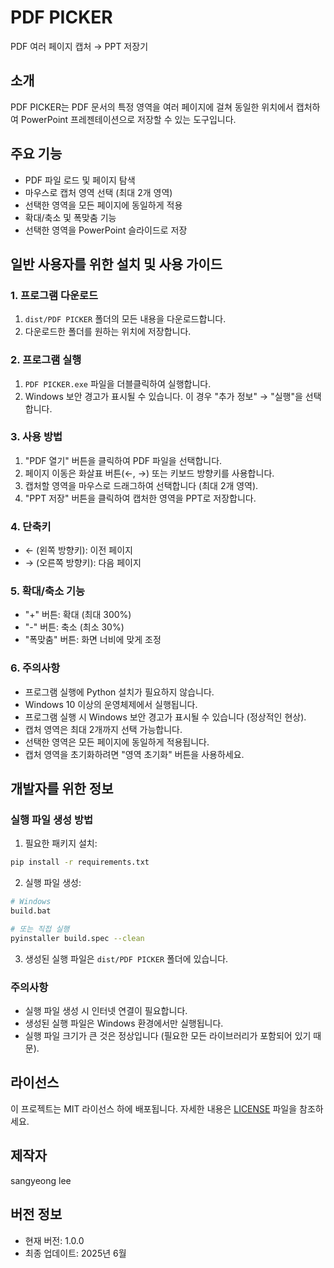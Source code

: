 # PDF PICKER

PDF 여러 페이지 캡처 → PPT 저장기

## 소개

PDF PICKER는 PDF 문서의 특정 영역을 여러 페이지에 걸쳐 동일한 위치에서 캡처하여 PowerPoint 프레젠테이션으로 저장할 수 있는 도구입니다.

## 주요 기능

- PDF 파일 로드 및 페이지 탐색
- 마우스로 캡처 영역 선택 (최대 2개 영역)
- 선택한 영역을 모든 페이지에 동일하게 적용
- 확대/축소 및 폭맞춤 기능
- 선택한 영역을 PowerPoint 슬라이드로 저장

## 일반 사용자를 위한 설치 및 사용 가이드

### 1. 프로그램 다운로드

1. `dist/PDF PICKER` 폴더의 모든 내용을 다운로드합니다.
2. 다운로드한 폴더를 원하는 위치에 저장합니다.

### 2. 프로그램 실행

1. `PDF PICKER.exe` 파일을 더블클릭하여 실행합니다.
2. Windows 보안 경고가 표시될 수 있습니다. 이 경우 "추가 정보" → "실행"을 선택합니다.

### 3. 사용 방법

1. "PDF 열기" 버튼을 클릭하여 PDF 파일을 선택합니다.
2. 페이지 이동은 화살표 버튼(←, →) 또는 키보드 방향키를 사용합니다.
3. 캡처할 영역을 마우스로 드래그하여 선택합니다 (최대 2개 영역).
4. "PPT 저장" 버튼을 클릭하여 캡처한 영역을 PPT로 저장합니다.

### 4. 단축키

- ← (왼쪽 방향키): 이전 페이지
- → (오른쪽 방향키): 다음 페이지

### 5. 확대/축소 기능

- "+" 버튼: 확대 (최대 300%)
- "-" 버튼: 축소 (최소 30%)
- "폭맞춤" 버튼: 화면 너비에 맞게 조정

### 6. 주의사항

- 프로그램 실행에 Python 설치가 필요하지 않습니다.
- Windows 10 이상의 운영체제에서 실행됩니다.
- 프로그램 실행 시 Windows 보안 경고가 표시될 수 있습니다 (정상적인 현상).
- 캡처 영역은 최대 2개까지 선택 가능합니다.
- 선택한 영역은 모든 페이지에 동일하게 적용됩니다.
- 캡처 영역을 초기화하려면 "영역 초기화" 버튼을 사용하세요.

## 개발자를 위한 정보

### 실행 파일 생성 방법

1. 필요한 패키지 설치:

```bash
pip install -r requirements.txt
```

2. 실행 파일 생성:

```bash
# Windows
build.bat

# 또는 직접 실행
pyinstaller build.spec --clean
```

3. 생성된 실행 파일은 `dist/PDF PICKER` 폴더에 있습니다.

### 주의사항

- 실행 파일 생성 시 인터넷 연결이 필요합니다.
- 생성된 실행 파일은 Windows 환경에서만 실행됩니다.
- 실행 파일 크기가 큰 것은 정상입니다 (필요한 모든 라이브러리가 포함되어 있기 때문).

## 라이선스

이 프로젝트는 MIT 라이선스 하에 배포됩니다. 자세한 내용은 [LICENSE](LICENSE) 파일을 참조하세요.

## 제작자

sangyeong lee

## 버전 정보

- 현재 버전: 1.0.0
- 최종 업데이트: 2025년 6월
